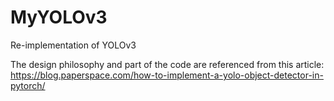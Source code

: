# MyYOLOv3
Re-implementation of YOLOv3

The design philosophy and part of the code are referenced from this article:
https://blog.paperspace.com/how-to-implement-a-yolo-object-detector-in-pytorch/

